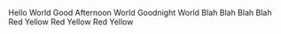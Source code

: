 Hello World
Good Afternoon World
Goodnight World
Blah
Blah
Blah
Blah
Red
Yellow
Red
Yellow
Red Yellow
